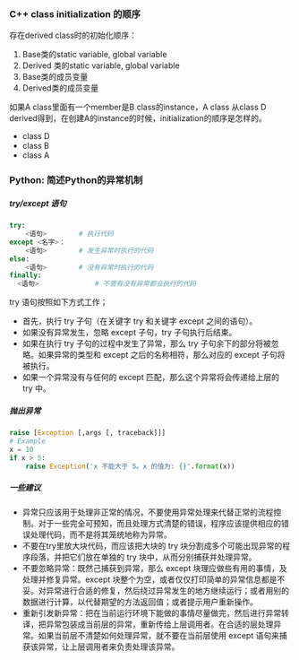 ### C++ class initialization 的顺序



存在derived class时的初始化顺序：

1. Base类的static variable, global variable
2. Derived 类的static variable, global variable
3. Base类的成员变量
4. Derived类的成员变量



如果A class里面有一个member是B class的instance，A class 从class D derived得到，在创建A的instance的时候，initialization的顺序是怎样的。

- class D
- class B
- class A





### Python: 简述Python的异常机制

##### try/except 语句

```python
try:
	<语句>        # 执行代码
except <名字>：
	<语句>        # 发生异常时执行的代码
else:
	<语句>        # 没有异常时执行的代码
finally:
  <语句>				# 不管有没有异常都会执行的代码
```

try 语句按照如下方式工作；

- 首先，执行 try 子句（在关键字 try 和关键字 except 之间的语句）。
- 如果没有异常发生，忽略 except 子句，try 子句执行后结束。
- 如果在执行 try 子句的过程中发生了异常，那么 try 子句余下的部分将被忽略。如果异常的类型和 except 之后的名称相符，那么对应的 except 子句将被执行。
- 如果一个异常没有与任何的 except 匹配，那么这个异常将会传递给上层的 try 中。



##### 抛出异常

```python
raise [Exception [,args [, traceback]]]
# Example
x = 10
if x > 5:
    raise Exception('x 不能大于 5。x 的值为: {}'.format(x))
```





##### 一些建议

- 异常只应该用于处理非正常的情况，不要使用异常处理来代替正常的流程控制。对于一些完全可预知，而且处理方式清楚的错误，程序应该提供相应的错误处理代码，而不是将其笼统地称为异常。
- 不要在try里放大块代码，而应该把大块的 try 块分割成多个可能出现异常的程序段落，并把它们放在单独的 try 块中，从而分别捕获并处理异常。
- 不要忽略异常：既然己捕获到异常，那么 except 块理应做些有用的事情，及处理并修复异常。except 块整个为空，或者仅仅打印简单的异常信息都是不妥。对异常进行合适的修复，然后绕过异常发生的地方继续运行；或者用别的数据进行计算，以代替期望的方法返回值；或者提示用户重新操作。
- 重新引发新异常：把在当前运行环境下能做的事情尽量做完，然后进行异常转译，把异常包装成当前层的异常，重新传给上层调用者。在合适的层处理异常。如果当前层不清楚如何处理异常，就不要在当前层使用 except 语句来捕获该异常，让上层调用者来负责处理该异常。

